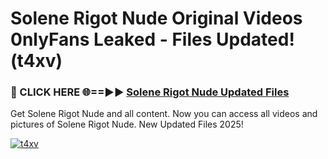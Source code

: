 # Solene Rigot Nude Original Videos 0nlyFans Leaked - Files Updated! (t4xv)

<h3>🔴 CLICK HERE 🌐==►► <a href="https://tinyurl.com/52m3yx9h" rel="nofollow">Solene Rigot Nude Updated Files</a></h3>

Get Solene Rigot Nude and all content. Now you can access all videos and pictures of Solene Rigot Nude. New Updated Files 2025!

[![t4xv](https://i.imgur.com/TnHtlc8.gif)](https://tinyurl.com/52m3yx9h)
